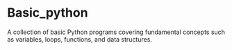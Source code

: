 # Basic_python
A collection of basic Python programs covering fundamental concepts such as variables, loops, functions, and data structures.
